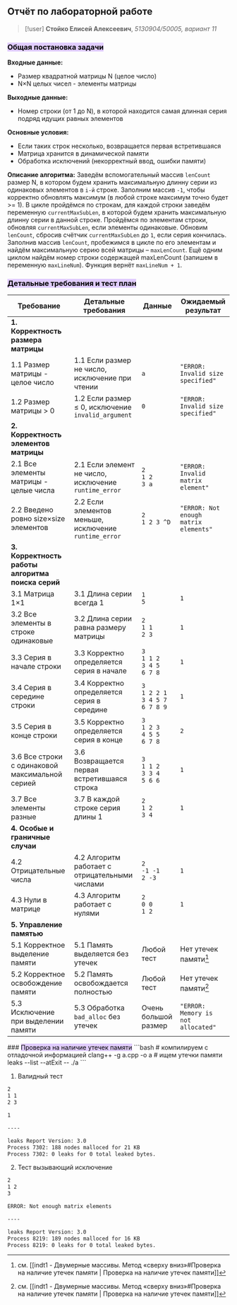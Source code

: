 ## Отчёт по лабораторной работе
> [!user]
> **Стойко Елисей Алексеевич**, *5130904/50005, вариант 11*

### <mark style="background: #D2B3FFA6;">Общая постановка задачи</mark>
**Входные данные:**
- Размер квадратной матрицы N (целое число)
- N×N целых чисел - элементы матрицы

**Выходные данные:**
- Номер строки (от 1 до N), в которой находится самая длинная серия подряд идущих равных элементов

**Основные условия:**
- Если таких строк несколько, возвращается первая встретившаяся
- Матрица хранится в динамической памяти
- Обработка исключений (некорректный ввод, ошибки памяти)

**Описание алгоритма:**
Заведём вспомогательный массив `lenCount` размер N, в котором будем хранить максимальную длинну серии из одинаковых элементов в `i-й` строке. Заполним массив `-1`, чтобы корректно обновлять максимум (в любой строке максимум точно будет >= 1). 
В цикле пройдёмся по строкам, для каждой строки заведём переменную `currentMaxSubLen`, в которой будем хранить максимальную длинну серии в данной строке. Пройдёмся по элементам строки, обновляя `currentMaxSubLen`, если элементы одинаковые. Обновим `lenCount`, сбросив счётчик `currentMaxSubLen` до `1`, если серия кончилась. 
Заполнив массив `lenCount`, пробежимся в цикле по его элементам и найдём максимальную серию всей матрицы – `maxLenCount`. Ещё одним циклом найдём номер строки содержащей maxLenCount (запишем в переменную `maxLineNum`).  Функция вернёт `maxLineNum + 1`.
<div class="page-break" style="page-break-before: always;"></div>

### <mark style="background: #D2B3FFA6;">Детальные требования и тест план</mark>

| Требование                                        | Детальные требования                                  | Данные                                     | Ожидаемый результат                   |
| ------------------------------------------------- | ----------------------------------------------------- | ------------------------------------------ | ------------------------------------- |
| **1. Корректность размера матрицы**               |                                                       |                                            |                                       |
| 1.1 Размер матрицы - целое число                  | 1.1 Если размер не число, исключение при чтении       | `a`                                        | `"ERROR: Invalid size specified"`     |
| 1.2 Размер матрицы > 0                            | 1.2 Если размер ≤ 0, исключение `invalid_argument`    | `0`                                        | `"ERROR: Invalid size specified"`     |
| **2. Корректность элементов матрицы**             |                                                       |                                            |                                       |
| 2.1 Все элементы матрицы - целые числа            | 2.1 Если элемент не число, исключение `runtime_error` | `2`<br>`1 2`<br>`3 a`                      | `"ERROR: Invalid matrix element"`     |
| 2.2 Введено ровно size×size элементов             | 2.2 Если элементов меньше, исключение `runtime_error` | `2`<br>`1 2 3 ^D`                          | `"ERROR: Not enough matrix elements"` |
| **3. Корректность работы алгоритма поиска серий** |                                                       |                                            |                                       |
| 3.1 Матрица 1×1                                   | 3.1 Длина серии всегда 1                              | `1`<br>`5`                                 | `1`                                   |
| 3.2 Все элементы в строке одинаковые              | 3.2 Длина серии равна размеру матрицы                 | `2`<br>`1 1`<br>`2 3`                      | `1`                                   |
| 3.3 Серия в начале строки                         | 3.3 Корректно определяется серия в начале             | `3`<br>`1 1 2`<br>`3 4 5`<br>`6 7 8`       | `1`                                   |
| 3.4 Серия в середине строки                       | 3.4 Корректно определяется серия в середине           | `3`<br>`1 2 2 1`<br>`3 4 5 7`<br>`6 7 8 9` | `1`                                   |
| 3.5 Серия в конце строки                          | 3.5 Корректно определяется серия в конце              | `3`<br>`1 2 3`<br>`4 5 5`<br>`6 7 8`       | `2`                                   |
| 3.6 Все строки с одинаковой максимальной серией   | 3.6 Возвращается первая встретившаяся строка          | `3`<br>`1 1 2`<br>`3 3 4`<br>`5 6 6`       | `1`                                   |
| 3.7 Все элементы разные                           | 3.7 В каждой строке серия длины 1                     | `2`<br>`1 2`<br>`3 4`                      | `1`                                   |
| **4. Особые и граничные случаи**                  |                                                       |                                            |                                       |
| 4.2 Отрицательные числа                           | 4.2 Алгоритм работает с отрицательными числами        | `2`<br>`-1 -1`<br>`2 -3`                   | `1`                                   |
| 4.3 Нули в матрице                                | 4.3 Алгоритм работает с нулями                        | `2`<br>`0 0`<br>`1 2`                      | `1`                                   |
| **5. Управление памятью**                         |                                                       |                                            |                                       |
| 5.1 Корректное выделение памяти                   | 5.1 Память выделяется без утечек                      | Любой тест                                 | Нет утечек памяти[^1]                 |
| 5.2 Корректное освобождение памяти                | 5.2 Память освобождается полностью                    | Любой тест                                 | Нет утечек памяти[^1]                 |
| 5.3 Исключение при выделении памяти               | 5.3 Обработка `bad_alloc` без утечек                  | Очень большой размер                       | `"ERROR: Memory is not allocated"`    |
<div class="page-break" style="page-break-before: always;"></div>
### <mark style="background: #D2B3FFA6;">Проверка на наличие утечек памяти</mark>
```bash
# компилируем с отладочной информацией
clang++ -g a.cpp -o a 
# ищем утечки памяти
leaks --list --atExit -- ./a
```

1. Валидный тест
```bash
2
1 1
2 3
```

```bash
1

----

leaks Report Version: 3.0
Process 7302: 188 nodes malloced for 21 KB
Process 7302: 0 leaks for 0 total leaked bytes.
```

2. Тест вызывающий исключение
```bash
2 
1 2
3
```

```bash
ERROR: Not enough matrix elements

----

leaks Report Version: 3.0
Process 8219: 189 nodes malloced for 16 KB
Process 8219: 0 leaks for 0 total leaked bytes.
```

[^1]: см. [[indt1 - Двумерные массивы. Метод «сверху вниз»#Проверка на наличие утечек памяти | Проверка на наличие утечек памяти]]
